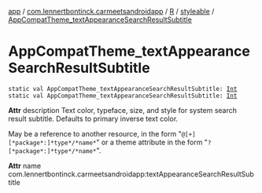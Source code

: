 [app](../../../index.md) / [com.lennertbontinck.carmeetsandroidapp](../../index.md) / [R](../index.md) / [styleable](index.md) / [AppCompatTheme_textAppearanceSearchResultSubtitle](./-app-compat-theme_text-appearance-search-result-subtitle.md)

# AppCompatTheme_textAppearanceSearchResultSubtitle

`static val AppCompatTheme_textAppearanceSearchResultSubtitle: `[`Int`](https://kotlinlang.org/api/latest/jvm/stdlib/kotlin/-int/index.html)
`static val AppCompatTheme_textAppearanceSearchResultSubtitle: `[`Int`](https://kotlinlang.org/api/latest/jvm/stdlib/kotlin/-int/index.html)

**Attr**
description Text color, typeface, size, and style for system search result subtitle. Defaults to primary inverse text color.

May be a reference to another resource, in the form "`@[+][*package*:]*type*/*name*`" or a theme attribute in the form "`?[*package*:]*type*/*name*`".

**Attr**
name com.lennertbontinck.carmeetsandroidapp:textAppearanceSearchResultSubtitle

